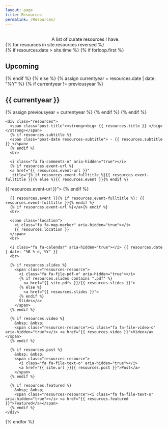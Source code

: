```yaml
---
layout: page
title: Resources
permalink: /Resources/
---
```

<br>
<div align="center"> A list of curate resources I have. </div>

<div>
{% for resources in site.resources reversed %}
  <br>
  {% if resources.date > site.time %}
    {% if forloop.first %}
      <h2 class="resources-section" id="upcoming">Upcoming</h2>
    {% endif %}
  {% else %}
    {% assign currentyear = resources.date | date: "%Y" %}
    {% if currentyear != previousyear %}
      <h2 class="resources-section" id="y{{ resources.date | date: "%Y"}}">{{ currentyear }}</h2>
      {% assign previousyear = currentyear %}
    {% endif %}
  {% endif %}


    <div class="resources">
      <span class="post-title"><strong><big> {{ resources.title }} </big></strong></span>
      {% if resources.subtitle %}
      <span class="post-date resources-subtitle"> - {{ resources.subtitle }} </span>
      {% endif %}
      <br>

      <i class="fa fa-comments-o" aria-hidden="true"></i>
      {% if resources.event-url %}
      <a href="{{ resources.event-url }}"
       title="{% if resources.event-fulltitle %}{{ resources.event-fulltitle }}{% else %}{{ resources.event }}{% endif %}
{{ resources.event-url }}">
      {% endif %}

      {{ resources.event }}{% if resources.event-fulltitle %}: {{ resources.event-fulltitle }}{% endif %}
      {% if resources.event-url %}</a>{% endif %}
      <br>

      <span class="location">
        <i class="fa fa-map-marker" aria-hidden="true"></i>
        {{ resources.location }}
      </span>
      <br>

      <i class="fa fa-calendar" aria-hidden="true"></i> {{ resources.date | date: "%B %-d, %Y" }}
      <br>

      {% if resources.slides %}
        <span class="resources-resource">
          <i class="fa fa-file-pdf-o" aria-hidden="true"></i>
          {% if resources.slides contains ".pdf" %}
            <a href="{{ site.pdfs }}/{{ resources.slides }}">
          {% else %}
            <a href="{{ resources.slides }}">
          {% endif %}
          Slides</a>
        </span>
      {% endif %}
      
      {% if resources.video %}
        &nbsp; &nbsp;
        <span class="resources-resource"><i class="fa fa-file-video-o" aria-hidden="true"></i> <a href="{{ resources.video }}">Video</a></span>
      {% endif %}
      
      {% if resources.post %}
        &nbsp; &nbsp;
        <span class="resources-resource">
          <i class="fa fa-file-text-o" aria-hidden="true"></i>
          <a href="{{ site.url }}{{ resources.post }}">Post</a>
        </span>
      {% endif %}
  
      {% if resources.featured %}
        &nbsp; &nbsp;
        <span class="resources-resource"><i class="fa fa-file-text-o" aria-hidden="true"></i> <a href="{{ resources.featured }}">Featured</a></span>
      {% endif %}
    </div>
{% endfor %}
</div>

